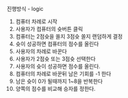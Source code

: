 진행방식 - logic

1.  컴퓨터 차례로 시작
2.  사용자가 컴퓨터의 슛버튼 클릭
3.  컴퓨터는 2점슛을 쏠지 3점슛 쏠지 랜덤하게 결정
4.  슛이 성공하면 컴퓨터의 점수를 올린다
5.  사용자의 차례로 바꾼다
6.  사용자가 2점슛 또는 3점슛 선택한다
7.  사용자의 슛이 성공하면 점수를 올린다.
8.  컴퓨터의 차례로 바꾼뒤 남은 기회를 -1 한다
9.  남은 슛이 0가 될때까지 1~8을 반복한다
10. 양쪽의 점수를 비교해 승자를 정한다.
